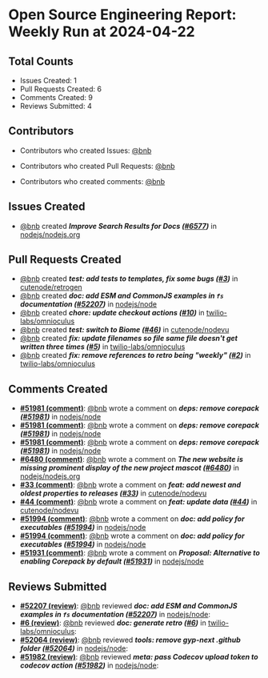 # Open Source Engineering Report: Weekly Run at 2024-04-22

## Total Counts

* Issues Created: 1
* Pull Requests Created: 6
* Comments Created: 9
* Reviews Submitted: 4

## Contributors

* Contributors who created Issues: [@bnb](https://github.com/bnb)

* Contributors who created Pull Requests: [@bnb](https://github.com/bnb)

* Contributors who created comments: [@bnb](https://github.com/bnb)

## Issues Created

* [@bnb](https://github.com/bnb) created _**Improve Search Results for Docs ([#6577](https://github.com/nodejs/nodejs.org/issues/6577))**_ in [nodejs/nodejs.org](https://github.com/nodejs/nodejs.org)

## Pull Requests Created

* [@bnb](https://github.com/bnb) created _**test: add tests to templates, fix some bugs ([#3](https://github.com/cutenode/retrogen/pull/3))**_ in [cutenode/retrogen](https://github.com/cutenode/retrogen)
* [@bnb](https://github.com/bnb) created _**doc: add ESM and CommonJS examples in `fs` documentation ([#52207](https://github.com/nodejs/node/pull/52207))**_ in [nodejs/node](https://github.com/nodejs/node)
* [@bnb](https://github.com/bnb) created _**chore: update checkout actions ([#10](https://github.com/twilio-labs/omnioculus/pull/10))**_ in [twilio-labs/omnioculus](https://github.com/twilio-labs/omnioculus)
* [@bnb](https://github.com/bnb) created _**test: switch to Biome ([#46](https://github.com/cutenode/nodevu/pull/46))**_ in [cutenode/nodevu](https://github.com/cutenode/nodevu)
* [@bnb](https://github.com/bnb) created _**fix: update filenames so file same file doesn't get written three times ([#5](https://github.com/twilio-labs/omnioculus/pull/5))**_ in [twilio-labs/omnioculus](https://github.com/twilio-labs/omnioculus)
* [@bnb](https://github.com/bnb) created _**fix: remove references to retro being "weekly" ([#2](https://github.com/twilio-labs/omnioculus/pull/2))**_ in [twilio-labs/omnioculus](https://github.com/twilio-labs/omnioculus)

## Comments Created

* **[#51981 (comment)](https://github.com/nodejs/node/pull/51981#issuecomment-2024325273)**: [@bnb](https://github.com/bnb) wrote a comment on _**deps: remove corepack ([#51981](https://github.com/nodejs/node/pull/51981))**_ in [nodejs/node](https://github.com/nodejs/node)
* **[#51981 (comment)](https://github.com/nodejs/node/pull/51981#issuecomment-2020404398)**: [@bnb](https://github.com/bnb) wrote a comment on _**deps: remove corepack ([#51981](https://github.com/nodejs/node/pull/51981))**_ in [nodejs/node](https://github.com/nodejs/node)
* **[#51981 (comment)](https://github.com/nodejs/node/pull/51981#issuecomment-2019260079)**: [@bnb](https://github.com/bnb) wrote a comment on _**deps: remove corepack ([#51981](https://github.com/nodejs/node/pull/51981))**_ in [nodejs/node](https://github.com/nodejs/node)
* **[#6480 (comment)](https://github.com/nodejs/nodejs.org/issues/6480#issuecomment-2008703354)**: [@bnb](https://github.com/bnb) wrote a comment on _**The new website is missing prominent display of the new project mascot ([#6480](https://github.com/nodejs/nodejs.org/issues/6480))**_ in [nodejs/nodejs.org](https://github.com/nodejs/nodejs.org)
* **[#33 (comment)](https://github.com/cutenode/nodevu/pull/33#issuecomment-1996859159)**: [@bnb](https://github.com/bnb) wrote a comment on _**feat: add newest and oldest properties to releases ([#33](https://github.com/cutenode/nodevu/pull/33))**_ in [cutenode/nodevu](https://github.com/cutenode/nodevu)
* **[#44 (comment)](https://github.com/cutenode/nodevu/pull/44#issuecomment-1996841720)**: [@bnb](https://github.com/bnb) wrote a comment on _**feat: update data ([#44](https://github.com/cutenode/nodevu/pull/44))**_ in [cutenode/nodevu](https://github.com/cutenode/nodevu)
* **[#51994 (comment)](https://github.com/nodejs/node/pull/51994#issuecomment-1994341051)**: [@bnb](https://github.com/bnb) wrote a comment on _**doc: add policy for executables ([#51994](https://github.com/nodejs/node/pull/51994))**_ in [nodejs/node](https://github.com/nodejs/node)
* **[#51994 (comment)](https://github.com/nodejs/node/pull/51994#issuecomment-1993832176)**: [@bnb](https://github.com/bnb) wrote a comment on _**doc: add policy for executables ([#51994](https://github.com/nodejs/node/pull/51994))**_ in [nodejs/node](https://github.com/nodejs/node)
* **[#51931 (comment)](https://github.com/nodejs/node/issues/51931#issuecomment-1980571053)**: [@bnb](https://github.com/bnb) wrote a comment on _**Proposal: Alternative to enabling Corepack by default ([#51931](https://github.com/nodejs/node/issues/51931))**_ in [nodejs/node](https://github.com/nodejs/node)

## Reviews Submitted

* **[#52207 (review)](https://github.com/nodejs/node/pull/52207#pullrequestreview-1957610305)**: [@bnb](https://github.com/bnb) reviewed _**doc: add ESM and CommonJS examples in `fs` documentation ([#52207](https://github.com/nodejs/node/pull/52207))**_ in [nodejs/node](https://github.com/nodejs/node): 
* **[#6 (review)](https://github.com/twilio-labs/omnioculus/pull/6#pullrequestreview-1956758041)**: [@bnb](https://github.com/bnb) reviewed _**doc: generate retro ([#6](https://github.com/twilio-labs/omnioculus/pull/6))**_ in [twilio-labs/omnioculus](https://github.com/twilio-labs/omnioculus): 
* **[#52064 (review)](https://github.com/nodejs/node/pull/52064#pullrequestreview-1933495137)**: [@bnb](https://github.com/bnb) reviewed _**tools: remove gyp-next .github folder ([#52064](https://github.com/nodejs/node/pull/52064))**_ in [nodejs/node](https://github.com/nodejs/node): 
* **[#51982 (review)](https://github.com/nodejs/node/pull/51982#pullrequestreview-1919395163)**: [@bnb](https://github.com/bnb) reviewed _**meta: pass Codecov upload token to codecov action ([#51982](https://github.com/nodejs/node/pull/51982))**_ in [nodejs/node](https://github.com/nodejs/node): 